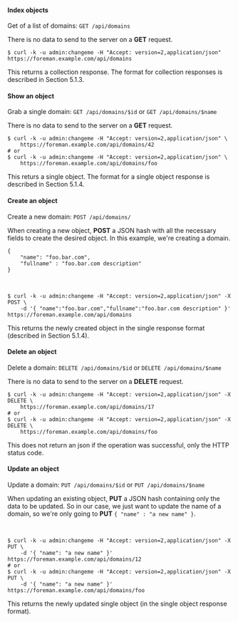 #### Index objects

Get of a list of domains: `GET /api/domains`

There is no data to send to the server on a **GET** request.

    $ curl -k -u admin:changeme -H "Accept: version=2,application/json" https://foreman.example.com/api/domains

This returns a collection response. The format for collection responses is described in Section 5.1.3.

#### Show an object

Grab a single domain: `GET /api/domains/$id` or `GET /api/domains/$name`

There is no data to send to the server on a **GET** request.

    $ curl -k -u admin:changeme -H "Accept: version=2,application/json" \
        https://foreman.example.com/api/domains/42
    # or
    $ curl -k -u admin:changeme -H "Accept: version=2,application/json" \
        https://foreman.example.com/api/domains/foo

This returs a single object. The format for a single object response is described in Section 5.1.4.

#### Create an object

Create a new domain: `POST /api/domains/`

When creating a new object, **POST** a JSON hash with all the necessary fields to create the desired object. In this example, we're creating a domain.

    {
        "name": "foo.bar.com",
        "fullname" : "foo.bar.com description"
    }

&nbsp;

    $ curl -k -u admin:changeme -H "Accept: version=2,application/json" -X POST \
        -d '{ "name":"foo.bar.com","fullname":"foo.bar.com description" }' https://foreman.example.com/api/domains

This returns the newly created object in the single response format (described in Section 5.1.4).

#### Delete an object

Delete a domain: `DELETE /api/domains/$id` or `DELETE /api/domains/$name`

There is no data to send to the server on a **DELETE** request.

    $ curl -k -u admin:changeme -H "Accept: version=2,application/json" -X DELETE \
        https://foreman.example.com/api/domains/17
    # or
    $ curl -k -u admin:changeme -H "Accept: version=2,application/json" -X DELETE \
        https://foreman.example.com/api/domains/foo

This does not return an json if the operation was successful, only the HTTP status code.

#### Update an object

Update a domain: `PUT /api/domains/$id` or `PUT /api/domains/$name`

When updating an existing object, **PUT** a JSON hash containing only the data to be updated. So in our case, we just want to update the name of a domain, so we're only going to **PUT** `{ "name" : "a new name" }`.

&nbsp;

    $ curl -k -u admin:changeme -H "Accept: version=2,application/json" -X PUT \
        -d '{ "name": "a new name" }' https://foreman.example.com/api/domains/12
    # or
    $ curl -k -u admin:changeme -H "Accept: version=2,application/json" -X PUT \
        -d '{ "name": "a new name" }' https://foreman.example.com/api/domains/foo

This returns the newly updated single object (in the single object response format).
